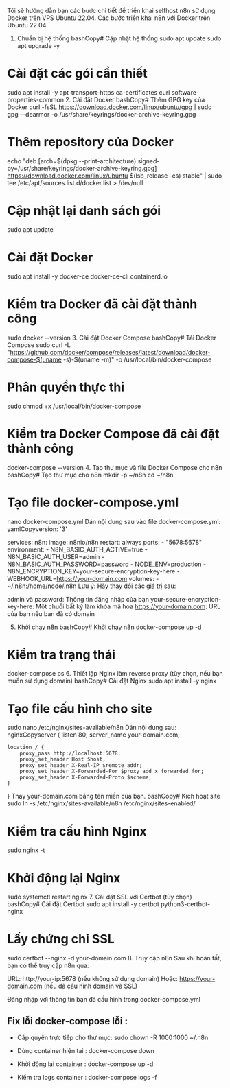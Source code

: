 Tôi sẽ hướng dẫn bạn các bước chi tiết để triển khai selfhost n8n sử dụng Docker trên VPS Ubuntu 22.04.
Các bước triển khai n8n với Docker trên Ubuntu 22.04
1. Chuẩn bị hệ thống
bashCopy# Cập nhật hệ thống
sudo apt update
sudo apt upgrade -y

# Cài đặt các gói cần thiết
sudo apt install -y apt-transport-https ca-certificates curl software-properties-common
2. Cài đặt Docker
bashCopy# Thêm GPG key của Docker
curl -fsSL https://download.docker.com/linux/ubuntu/gpg | sudo gpg --dearmor -o /usr/share/keyrings/docker-archive-keyring.gpg

# Thêm repository của Docker
echo "deb [arch=$(dpkg --print-architecture) signed-by=/usr/share/keyrings/docker-archive-keyring.gpg] https://download.docker.com/linux/ubuntu $(lsb_release -cs) stable" | sudo tee /etc/apt/sources.list.d/docker.list > /dev/null

# Cập nhật lại danh sách gói
sudo apt update

# Cài đặt Docker
sudo apt install -y docker-ce docker-ce-cli containerd.io

# Kiểm tra Docker đã cài đặt thành công
sudo docker --version
3. Cài đặt Docker Compose
bashCopy# Tải Docker Compose
sudo curl -L "https://github.com/docker/compose/releases/latest/download/docker-compose-$(uname -s)-$(uname -m)" -o /usr/local/bin/docker-compose

# Phân quyền thực thi
sudo chmod +x /usr/local/bin/docker-compose

# Kiểm tra Docker Compose đã cài đặt thành công
docker-compose --version
4. Tạo thư mục và file Docker Compose cho n8n
bashCopy# Tạo thư mục cho n8n
mkdir -p ~/n8n
cd ~/n8n

# Tạo file docker-compose.yml
nano docker-compose.yml
Dán nội dung sau vào file docker-compose.yml:
yamlCopyversion: '3'

services:
  n8n:
    image: n8nio/n8n
    restart: always
    ports:
      - "5678:5678"
    environment:
      - N8N_BASIC_AUTH_ACTIVE=true
      - N8N_BASIC_AUTH_USER=admin
      - N8N_BASIC_AUTH_PASSWORD=password
      - NODE_ENV=production
      - N8N_ENCRYPTION_KEY=your-secure-encryption-key-here
      - WEBHOOK_URL=https://your-domain.com
    volumes:
      - ~/.n8n:/home/node/.n8n
Lưu ý: Hãy thay đổi các giá trị sau:

admin và password: Thông tin đăng nhập của bạn
your-secure-encryption-key-here: Một chuỗi bất kỳ làm khóa mã hóa
https://your-domain.com: URL của bạn nếu bạn đã có domain

5. Khởi chạy n8n
bashCopy# Khởi chạy n8n
docker-compose up -d

# Kiểm tra trạng thái
docker-compose ps
6. Thiết lập Nginx làm reverse proxy (tùy chọn, nếu bạn muốn sử dụng domain)
bashCopy# Cài đặt Nginx
sudo apt install -y nginx

# Tạo file cấu hình cho site
sudo nano /etc/nginx/sites-available/n8n
Dán nội dung sau:
nginxCopyserver {
    listen 80;
    server_name your-domain.com;

    location / {
        proxy_pass http://localhost:5678;
        proxy_set_header Host $host;
        proxy_set_header X-Real-IP $remote_addr;
        proxy_set_header X-Forwarded-For $proxy_add_x_forwarded_for;
        proxy_set_header X-Forwarded-Proto $scheme;
    }
}
Thay your-domain.com bằng tên miền của bạn.
bashCopy# Kích hoạt site
sudo ln -s /etc/nginx/sites-available/n8n /etc/nginx/sites-enabled/

# Kiểm tra cấu hình Nginx
sudo nginx -t

# Khởi động lại Nginx
sudo systemctl restart nginx
7. Cài đặt SSL với Certbot (tùy chọn)
bashCopy# Cài đặt Certbot
sudo apt install -y certbot python3-certbot-nginx

# Lấy chứng chỉ SSL
sudo certbot --nginx -d your-domain.com
8. Truy cập n8n
Sau khi hoàn tất, bạn có thể truy cập n8n qua:

URL: http://your-ip:5678 (nếu không sử dụng domain)
Hoặc: https://your-domain.com (nếu đã cấu hình domain và SSL)

Đăng nhập với thông tin bạn đã cấu hình trong docker-compose.yml



## Fix lỗi docker-compose lỗi : 

- Cấp quyền trực tiếp cho thư mục:
sudo chown -R 1000:1000 ~/.n8n

- Dừng container hiện tại : 
docker-compose down

- Khởi động lại container : 
docker-compose up -d

- Kiểm tra logs container : 
docker-compose logs -f